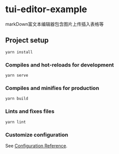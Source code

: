 <!--
 * @Author: wkiwi
 * @Email: w_kiwi@163.com
 * @Date: 2021-09-22 11:28:22
 * @LastEditors: wkiwi
 * @LastEditTime: 2021-09-22 13:47:01
-->
# tui-editor-example

markDown富文本编辑器包含图片上传插入表格等

## Project setup
```
yarn install
```

### Compiles and hot-reloads for development
```
yarn serve
```

### Compiles and minifies for production
```
yarn build
```

### Lints and fixes files
```
yarn lint
```

### Customize configuration
See [Configuration Reference](https://cli.vuejs.org/config/).
